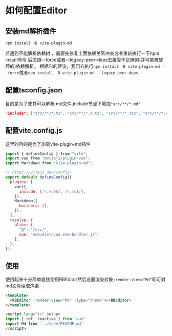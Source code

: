 # 如何配置Editor

## 安装md解析插件
``` shell
npm install -D vite-plugin-md
```
若遇到不能解析依赖树 ，需要先修复上面依赖关系冲突或者重新执行一下npm install命令
后面跟–-force或者–-legacy-peer-deps去接受不正确的(并可能被破坏的)依赖解析。
根据它的建议，我们去执行`npm install -D vite-plugin-md --force`或者`npm install -D vite-plugin-md --legacy-peer-deps`

## 配置tsconfig.json
目的是为了使其可以解析.md文件,include节点下增加`"src/**/*.md"`
```json
"include": ["src/**/*.ts", "src/**/*.d.ts", "src/**/*.tsx", "src/**/*.vue","src/**/*.md"],
```
## 配置vite.config.js
这里的目的是为了加载vite-plugin-md插件
``` js
import { defineConfig } from "vite";
import vue from "@vitejs/plugin-vue";
import Markdown from "vite-plugin-md";

// https://vitejs.dev/config/
export default defineConfig({
  plugins: [
    vue({
      include: [/\.vue$/, /\.md$/],
    }),
    Markdown({
      builders: [],
    }),
  ],
  resolve: {
    alias: {
      "@": "/src/",
      vue: "vue/dist/vue.esm-bundler.js",
    },
  },
});

```
## 使用

使用起来十分简单直接使用RBEditor然后设置渲染对象`:render-view="Md"`即可对md文件读取渲染
```html
<template>
  <RBEditor :render-view="Md" :type="theme"></RBEditor>
</template>

<script lang="ts" setup>
import { ref, reactive } from 'vue'
import Md from '../code/README.md'
</script>
```